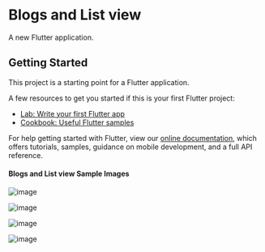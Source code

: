 # Blogs and List view

A new Flutter application.

## Getting Started

This project is a starting point for a Flutter application.

A few resources to get you started if this is your first Flutter project:

- [Lab: Write your first Flutter app](https://flutter.dev/docs/get-started/codelab)
- [Cookbook: Useful Flutter samples](https://flutter.dev/docs/cookbook)

For help getting started with Flutter, view our 
[online documentation](https://flutter.dev/docs), which offers tutorials, 
samples, guidance on mobile development, and a full API reference.



####  Blogs and List view Sample Images

![image](https://github.com/Chinnadurai-Android-Flutter/BlogsView/blob/master/images/Screenshot_20190828-200638.jpg) 


![image](https://github.com/Chinnadurai-Android-Flutter/BlogsView/blob/master/images/Screenshot_20190828-200658.jpg) 


![image](https://github.com/Chinnadurai-Android-Flutter/BlogsView/blob/master/images/Screenshot_20190828-200706.jpg) 


![image](https://github.com/Chinnadurai-Android-Flutter/BlogsView/blob/master/images/Screenshot_20190828-200713.jpg) 


